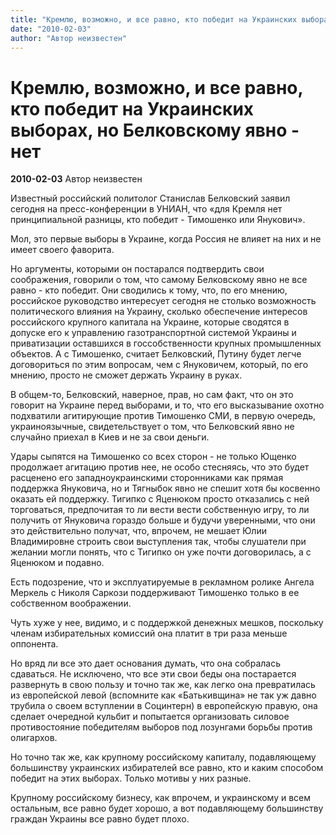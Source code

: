 ```yaml
---
title: "Кремлю, возможно, и все равно, кто победит на Украинских выборах, но Белковскому явно - нет"
date: "2010-02-03"
author: "Автор неизвестен"
---
```


# Кремлю, возможно, и все равно, кто победит на Украинских выборах, но Белковскому явно - нет

**2010-02-03** Автор неизвестен

Известный российский политолог Станислав Белковский заявил сегодня на пресс-конференции в УНИАН, что «для Кремля нет принципиальной разницы, кто победит - Тимошенко или Янукович».

Мол, это первые выборы в Украине, когда Россия не влияет на них и не имеет своего фаворита.

Но аргументы, которыми он постарался подтвердить свои соображения, говорили о том, что самому Белковскому явно не все равно - кто победит. Они сводились к тому, что, по его мнению, российское руководство интересует сегодня не столько возможность политического влияния на Украину, сколько обеспечение интересов российского крупного капитала на Украине, которые сводятся в допуске его к управлению газотранспортной системой Украины и приватизации оставшихся в госсобственности крупных промышленных объектов. А с Тимошенко, считает Белковский, Путину будет легче договориться по этим вопросам, чем с Януковичем, который, по его мнению, просто не сможет держать Украину в руках.

В общем-то, Белковский, наверное, прав, но сам факт, что он это говорит на Украине перед выборами, и то, что его высказывание охотно подхватили агитирующие против Тимошенко СМИ, в первую очередь, украиноязычные, свидетельствует о том, что Белковский явно не случайно приехал в Киев и не за свои деньги.

Удары сыпятся на Тимошенко со всех сторон - не только Ющенко продолжает агитацию против нее, не особо стесняясь, что это будет расценено его западноукраинскими сторонниками как прямая поддержка Януковича, но и Тягныбок явно не спешит хотя бы косвенно оказать ей поддержку. Тигипко с Яценюком просто отказались с ней торговаться, предпочитая то ли вести вести собственную игру, то ли получить от Януковича гораздо больше и будучи уверенными, что они это действительно получат, что, впрочем, не мешает Юлии Владимировне строить свои выступления так, чтобы слушатели при желании могли понять, что с Тигипко он уже почти договорилась, а с Яценюком и подавно.

Есть подозрение, что и эксплуатируемые в рекламном ролике Ангела Меркель с Николя Саркози поддерживают Тимошенко только в ее собственном воображении.

Чуть хуже у нее, видимо, и с поддержкой денежных мешков, поскольку членам избирательных комиссий она платит в три раза меньше оппонента.

Но вряд ли все это дает основания думать, что она собралась сдаваться. Не исключено, что все эти свои беды она постарается развернуть в свою пользу и точно так же, как легко она превратилась из европейской левой (вспомните как «Батькивщина» не так уж давно трубила о своем вступлении в Социнтерн) в европейскую правую, она сделает очередной кульбит и попытается организовать силовое противостояние победителям выборов под лозунгами борьбы против олигархов.

Но точно так же, как крупному российскому капиталу, подавляющему большинству украинских избирателей все равно, кто и каким способом победит на этих выборах. Только мотивы у них разные.

Крупному российскому бизнесу, как впрочем, и украинскому и всем остальным, все равно будет хорошо, а вот подавляющему большинству граждан Украины все равно будет плохо.
